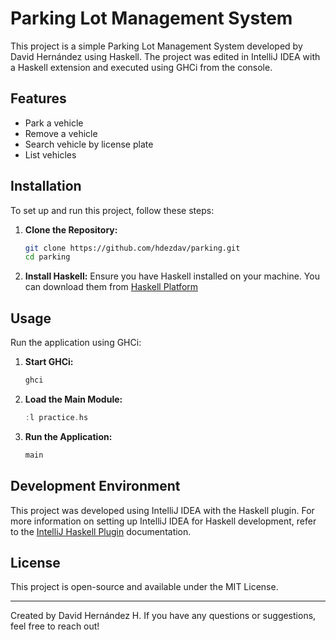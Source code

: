 # Parking Lot Management System

This project is a simple Parking Lot Management System developed by David Hernández using Haskell. The project was edited in IntelliJ IDEA with a Haskell extension and executed using GHCi from the console.

## Features
- Park a vehicle
- Remove a vehicle
- Search vehicle by license plate
- List vehicles

## Installation
To set up and run this project, follow these steps:

1. **Clone the Repository:**
    ```bash
    git clone https://github.com/hdezdav/parking.git
    cd parking
    ```

2. **Install Haskell:**
    Ensure you have Haskell installed on your machine. You can download them from [Haskell Platform](https://www.haskell.org/platform/)
   
## Usage
Run the application using GHCi:

1. **Start GHCi:**
    ```bash
    ghci
    ```

2. **Load the Main Module:**
    ```haskell
    :l practice.hs
    ```

3. **Run the Application:**
    ```haskell
    main
    ```

## Development Environment
This project was developed using IntelliJ IDEA with the Haskell plugin. For more information on setting up IntelliJ IDEA for Haskell development, refer to the [IntelliJ Haskell Plugin](https://plugins.jetbrains.com/plugin/8258-intellij-haskell) documentation.

## License
This project is open-source and available under the MIT License.

---

Created by David Hernández H. If you have any questions or suggestions, feel free to reach out!
